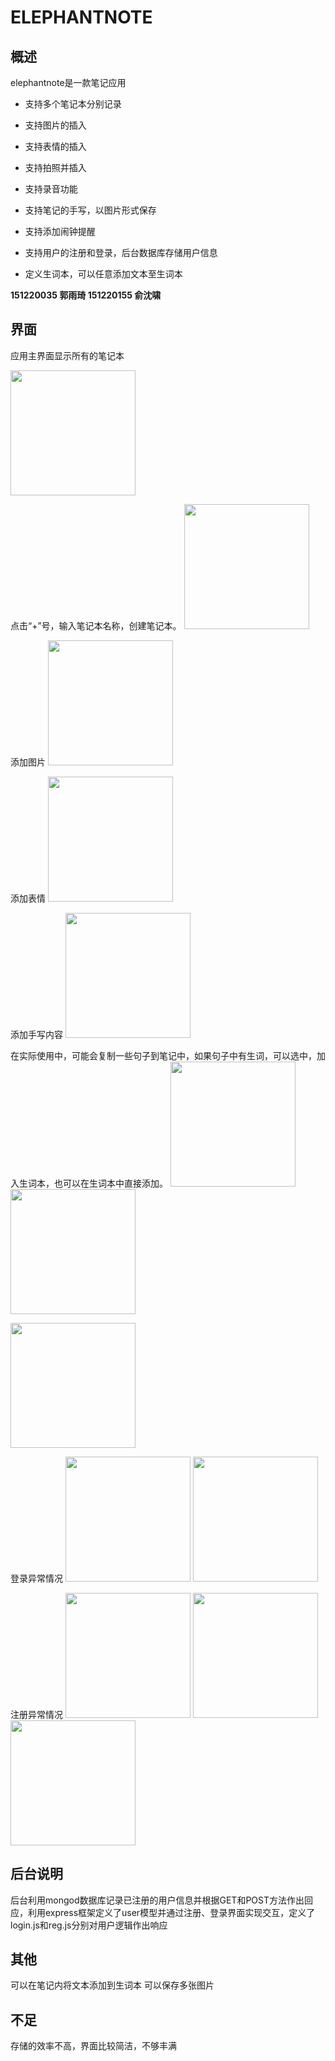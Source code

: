 ELEPHANTNOTE
==

概述
--
elephantnote是一款笔记应用

* 支持多个笔记本分别记录

* 支持图片的插入

* 支持表情的插入

* 支持拍照并插入

* 支持录音功能

* 支持笔记的手写，以图片形式保存

* 支持添加闹钟提醒

* 支持用户的注册和登录，后台数据库存储用户信息

* 定义生词本，可以任意添加文本至生词本

**151220035 郭雨琦 151220155 俞沈啸**

界面
--
应用主界面显示所有的笔记本

<img src="Screenshots/首页.png" width="200">


点击“+”号，输入笔记本名称，创建笔记本。
<img src="Screenshots/新建笔记.png" width="200">


添加图片
<img src="Screenshots/添加图片.png" width="200">


添加表情
<img src="Screenshots/添加表情.png" width="200">


添加手写内容
<img src="Screenshots/手写.png" width="200">

在实际使用中，可能会复制一些句子到笔记中，如果句子中有生词，可以选中，加入生词本，也可以在生词本中直接添加。
<img src="Screenshots/加入生词本.png" width="200">
<img src="Screenshots/生词表编辑.png" width="200">



<img src="Screenshots/用户界面.png" width="200">

登录异常情况
<img src="Screenshots/登录异常1.png" width="200">
<img src="Screenshots/登录异常2.png" width="200">

注册异常情况
<img src="Screenshots/注册异常1.png" width="200">
<img src="Screenshots/注册异常2.png" width="200">
<img src="Screenshots/注册异常3.png" width="200">


后台说明
--
后台利用mongod数据库记录已注册的用户信息并根据GET和POST方法作出回应，利用express框架定义了user模型并通过注册、登录界面实现交互，定义了login.js和reg.js分别对用户逻辑作出响应

其他
--
可以在笔记内将文本添加到生词本
可以保存多张图片

不足
--
存储的效率不高，界面比较简洁，不够丰满
